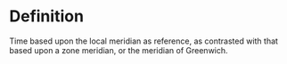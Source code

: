 # Definition

Time based upon the local meridian as reference, as contrasted with that
based upon a zone meridian, or the meridian of Greenwich.
